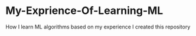 # My-Exprience-Of-Learning-ML
How I learn ML algorithms based on my experience I created this repository
